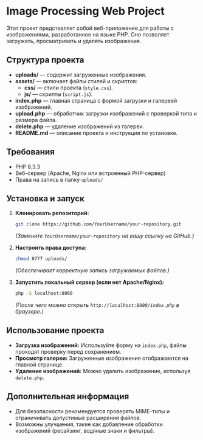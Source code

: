 # Image Processing Web Project

Этот проект представляет собой веб-приложение для работы с изображениями, разработанное на языке PHP. Оно позволяет загружать, просматривать и удалять изображения.

## Структура проекта

* **uploads/** — содержит загруженные изображения.
* **assets/** — включает файлы стилей и скриптов:
  * **css/** — стили проекта (`style.css`).
  * **js/** — скрипты (`script.js`).
* **index.php** — главная страница с формой загрузки и галереей изображений.
* **upload.php** — обработчик загрузки изображений с проверкой типа и размера файла.
* **delete.php** — удаление изображений из галереи.
* **README.md** — описание проекта и инструкция по установке.

## Требования

* PHP 8.3.3
* Веб-сервер (Apache, Nginx или встроенный PHP-сервер)
* Права на запись в папку `uploads/`

## Установка и запуск

1. **Клонировать репозиторий:**

   ```bash
   git clone https://github.com/YourUsername/your-repository.git
   ```

   *(Замените `YourUsername/your-repository` на вашу ссылку на GitHub.)*
2. **Настроить права доступа:**

   ```bash
   chmod 0777 uploads/
   ```

   *(Обеспечивает корректную запись загружаемых файлов.)*
3. **Запустить локальный сервер (если нет Apache/Nginx):**

   ```bash
   php -S localhost:8000
   ```

   *(После чего можно открыть `http://localhost:8000/index.php` в браузере.)*

## Использование проекта

* **Загрузка изображений:** Используйте форму на `index.php`, файлы проходят проверку перед сохранением.
* **Просмотр галереи:** Загруженные изображения отображаются на главной странице.
* **Удаление изображений:** Можно удалить изображение, используя `delete.php`.

## Дополнительная информация

* Для безопасности рекомендуется проверять MIME-типы и ограничивать допустимые расширения файлов.
* Возможны улучшения, такие как добавление обработки изображений (ресайзинг, водяные знаки и фильтры).


